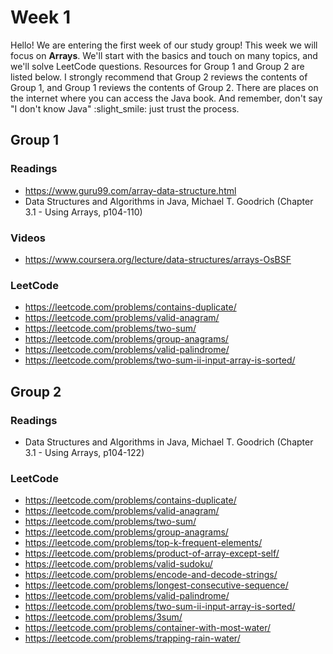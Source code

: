 # Week 1

Hello! We are entering the first week of our study group! This week we will focus on **Arrays**. We'll start with the basics and touch on many topics, and we'll solve LeetCode questions. Resources for Group 1 and Group 2 are listed below. I strongly recommend that Group 2 reviews the contents of Group 1, and Group 1 reviews the contents of Group 2. There are places on the internet where you can access the Java book. And remember, don't say "I don't know Java" :slight_smile: just trust the process.

## Group 1

### Readings

- https://www.guru99.com/array-data-structure.html
- Data Structures and Algorithms in Java, Michael T. Goodrich (Chapter 3.1 - Using Arrays, p104-110)

### Videos

- https://www.coursera.org/lecture/data-structures/arrays-OsBSF

### LeetCode

- https://leetcode.com/problems/contains-duplicate/
- https://leetcode.com/problems/valid-anagram/
- https://leetcode.com/problems/two-sum/
- https://leetcode.com/problems/group-anagrams/
- https://leetcode.com/problems/valid-palindrome/
- https://leetcode.com/problems/two-sum-ii-input-array-is-sorted/

## Group 2

### Readings

- Data Structures and Algorithms in Java, Michael T. Goodrich (Chapter 3.1 - Using Arrays, p104-122)

### LeetCode

- https://leetcode.com/problems/contains-duplicate/
- https://leetcode.com/problems/valid-anagram/
- https://leetcode.com/problems/two-sum/
- https://leetcode.com/problems/group-anagrams/
- https://leetcode.com/problems/top-k-frequent-elements/
- https://leetcode.com/problems/product-of-array-except-self/
- https://leetcode.com/problems/valid-sudoku/
- https://leetcode.com/problems/encode-and-decode-strings/
- https://leetcode.com/problems/longest-consecutive-sequence/
- https://leetcode.com/problems/valid-palindrome/
- https://leetcode.com/problems/two-sum-ii-input-array-is-sorted/
- https://leetcode.com/problems/3sum/
- https://leetcode.com/problems/container-with-most-water/
- https://leetcode.com/problems/trapping-rain-water/
